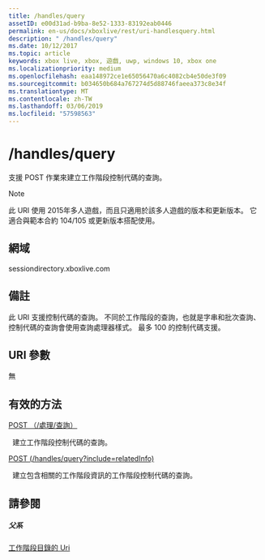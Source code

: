 ```yaml
---
title: /handles/query
assetID: e00d31ad-b9ba-8e52-1333-83192eab0446
permalink: en-us/docs/xboxlive/rest/uri-handlesquery.html
description: " /handles/query"
ms.date: 10/12/2017
ms.topic: article
keywords: xbox live, xbox, 遊戲, uwp, windows 10, xbox one
ms.localizationpriority: medium
ms.openlocfilehash: eaa148972ce1e65056470a6c4082cb4e50de3f09
ms.sourcegitcommit: b034650b684a767274d5d88746faeea373c8e34f
ms.translationtype: MT
ms.contentlocale: zh-TW
ms.lasthandoff: 03/06/2019
ms.locfileid: "57598563"
---
```

# <a name="handlesquery"></a>/handles/query
支援 POST 作業來建立工作階段控制代碼的查詢。 

> [!NOTE] 
> 此 URI 使用 2015年多人遊戲，而且只適用於該多人遊戲的版本和更新版本。 它適合與範本合約 104/105 或更新版本搭配使用。  

 
<a id="ID4EQ"></a>

 
## <a name="domain"></a>網域
sessiondirectory.xboxlive.com  
<a id="ID4EV"></a>

 
## <a name="remarks"></a>備註
此 URI 支援控制代碼的查詢。 不同於工作階段的查詢，也就是字串和批次查詢、 控制代碼的查詢會使用查詢處理器樣式。 最多 100 的控制代碼支援。  
<a id="ID4E2"></a>

 
## <a name="uri-parameters"></a>URI 參數
 
無   
<a id="ID4EEB"></a>

 
## <a name="valid-methods"></a>有效的方法

[POST （/處理/查詢）](uri-handlesquerypost.md)

&nbsp;&nbsp;建立工作階段控制代碼的查詢。

[POST (/handles/query?include=relatedInfo)](uri-handlesqueryincludepost.md)

&nbsp;&nbsp;建立包含相關的工作階段資訊的工作階段控制代碼的查詢。
 
<a id="ID4EQB"></a>

 
## <a name="see-also"></a>請參閱
 
<a id="ID4ESB"></a>

 
##### <a name="parent"></a>父系 

[工作階段目錄的 Uri](atoc-reference-sessiondirectory.md)

   